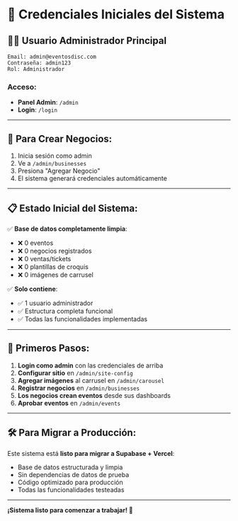 # 🔐 Credenciales Iniciales del Sistema

## 👨‍💻 **Usuario Administrador Principal**

```
Email: admin@eventosdisc.com
Contraseña: admin123
Rol: Administrador
```

### Acceso:
- **Panel Admin**: `/admin`
- **Login**: `/login`

---

## 🏢 **Para Crear Negocios:**

1. Inicia sesión como admin
2. Ve a `/admin/businesses`
3. Presiona "Agregar Negocio"
4. El sistema generará credenciales automáticamente

---

## 📋 **Estado Inicial del Sistema:**

✅ **Base de datos completamente limpia**:
- ❌ 0 eventos
- ❌ 0 negocios registrados
- ❌ 0 ventas/tickets
- ❌ 0 plantillas de croquis
- ❌ 0 imágenes de carrusel

✅ **Solo contiene**:
- ✅ 1 usuario administrador
- ✅ Estructura completa funcional
- ✅ Todas las funcionalidades implementadas

---

## 🚀 **Primeros Pasos:**

1. **Login como admin** con las credenciales de arriba
2. **Configurar sitio** en `/admin/site-config`
3. **Agregar imágenes** al carrusel en `/admin/carousel`
4. **Registrar negocios** en `/admin/businesses`
5. **Los negocios crean eventos** desde sus dashboards
6. **Aprobar eventos** en `/admin/events`

---

## 🛠️ **Para Migrar a Producción:**

Este sistema está **listo para migrar a Supabase + Vercel**:
- Base de datos estructurada y limpia
- Sin dependencias de datos de prueba
- Código optimizado para producción
- Todas las funcionalidades testeadas

---

**¡Sistema listo para comenzar a trabajar! 🎉**
